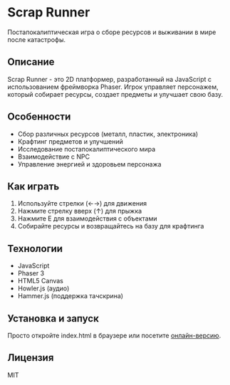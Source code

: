 # Scrap Runner

Постапокалиптическая игра о сборе ресурсов и выживании в мире после катастрофы.

## Описание

Scrap Runner - это 2D платформер, разработанный на JavaScript с использованием фреймворка Phaser. Игрок управляет персонажем, который собирает ресурсы, создает предметы и улучшает свою базу.

## Особенности

- Сбор различных ресурсов (металл, пластик, электроника)
- Крафтинг предметов и улучшений
- Исследование постапокалиптического мира
- Взаимодействие с NPC
- Управление энергией и здоровьем персонажа

## Как играть

1. Используйте стрелки (←→) для движения
2. Нажмите стрелку вверх (↑) для прыжка
3. Нажмите E для взаимодействия с объектами
4. Собирайте ресурсы и возвращайтесь на базу для крафтинга

## Технологии

- JavaScript
- Phaser 3
- HTML5 Canvas
- Howler.js (аудио)
- Hammer.js (поддержка тачскрина)

## Установка и запуск

Просто откройте index.html в браузере или посетите [онлайн-версию](https://ВАШ_ЛОГИН.github.io/scrap-runner/).

## Лицензия

MIT
